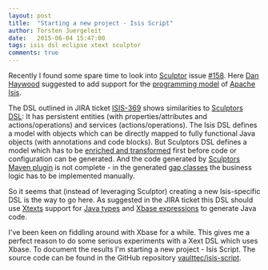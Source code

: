 ```yaml
---
layout: post
title:  "Starting a new project - Isis Script"
author: Torsten Juergeleit
date:   2015-06-04 15:47:00
tags: isis dsl eclipse xtext sculptor
comments: true
---
```

Recently I found some spare time to look into [Sculptor](http://sculptorgenerator.org/) issue [#158](https://github.com/sculptor/sculptor/issues/158). Here [Dan Haywood](https://github.com/danhaywood) suggested to add support for the [programming model](http://isis.apache.org/documentation.html) of [Apache Isis](http://isis.apache.org/).

The DSL outlined in JIRA ticket [ISIS-369](https://issues.apache.org/jira/browse/ISIS-369) shows similarities to [Sculptors DSL](https://github.com/sculptor/sculptor/blob/master/sculptor-eclipse/org.sculptor.dsl/src/org/sculptor/dsl/Sculptordsl.xtext): It has persistent entities (with properties/attributes and actions/operations) and services (actions/operations). The Isis DSL defines a model with objects which can be directly mapped to fully functional Java objects (with annotations and code blocks). But Sculptors DSL defines a model which has to be [enriched and transformed](http://sculptorgenerator.org/documentation/developers-guide#transformations) first before code or configuration can be generated. And the code generated by [Sculptors Maven plugin](http://sculptorgenerator.org/documentation/maven-plugin) is not complete - in the generated [gap classes](http://sculptorgenerator.org/documentation/advanced-tutorial#gap-class) the business logic has to be implemented manually.

So it seems that (instead of leveraging Sculptor) creating a new Isis-specific DSL is the way to go here. As suggested in the JIRA ticket this DSL should use [Xtexts](http://www.eclipse.org/Xtext/) support for [Java types](https://www.eclipse.org/Xtext/documentation/305_xbase.html#jvmtypes) and [Xbase expressions](https://www.eclipse.org/Xtext/documentation/305_xbase.html#xbase-expressions) to generate Java code.

I've been keen on fiddling around with Xbase for a while. This gives me a perfect reason to do some serious experiments with a Xext DSL which uses Xbase. To document the results I'm starting a new project - Isis Script. The source code can be found in the GitHub repository [vaulttec/isis-script](https://github.com/vaulttec/isis-script).
